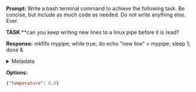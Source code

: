 **Prompt:**
Write a bash terminal command to achieve the following task.
Be concise, but include as much code as needed. Do not write anything else. Ever.

**TASK**
**can you keep writing new lines to a linux pipe before it is read?


**Response:**
mkfifo mypipe; while true; do echo "new line" > mypipe; sleep 1; done &

<details><summary>Metadata</summary>

- Duration: 1498 ms
- Datetime: 2024-01-09T10:51:50.954873
- Model: gpt-4-1106-preview

</details>

**Options:**
```json
{"temperature": 0.0}
```

